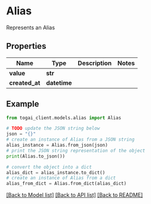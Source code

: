 # Alias

Represents an Alias

## Properties

Name | Type | Description | Notes
------------ | ------------- | ------------- | -------------
**value** | **str** |  | 
**created_at** | **datetime** |  | 

## Example

```python
from togai_client.models.alias import Alias

# TODO update the JSON string below
json = "{}"
# create an instance of Alias from a JSON string
alias_instance = Alias.from_json(json)
# print the JSON string representation of the object
print(Alias.to_json())

# convert the object into a dict
alias_dict = alias_instance.to_dict()
# create an instance of Alias from a dict
alias_from_dict = Alias.from_dict(alias_dict)
```
[[Back to Model list]](../README.md#documentation-for-models) [[Back to API list]](../README.md#documentation-for-api-endpoints) [[Back to README]](../README.md)


